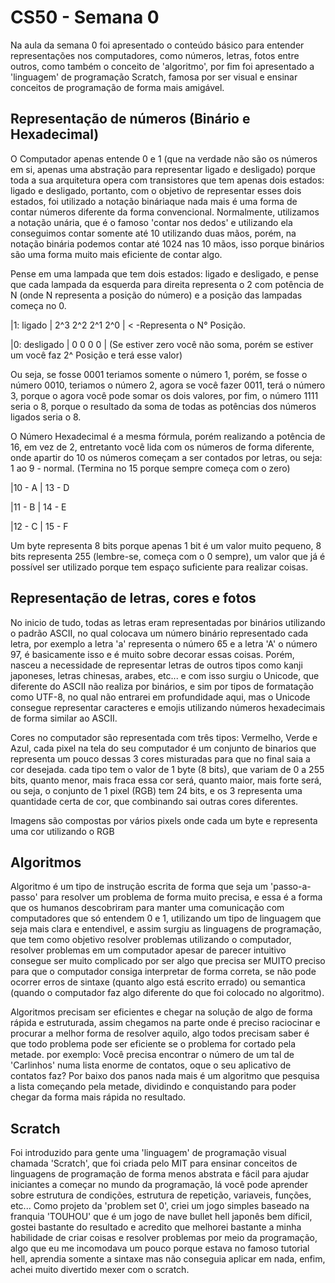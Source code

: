 # CS50 - Semana 0

Na aula da semana 0 foi apresentado o conteúdo básico para entender representações nos computadores, como números, letras, fotos entre outros,
como também o conceito de 'algoritmo', por fim foi apresentado a 'linguagem' de programação Scratch, famosa por ser visual e ensinar conceitos de programação de 
forma mais amigável.

## Representação de números (Binário e Hexadecimal)
O Computador apenas entende 0 e 1 (que na verdade não são os números em si, apenas uma abstração para representar ligado e desligado) porque toda a sua arquitetura
opera com transistores que tem apenas dois estados: ligado e desligado, portanto, com o objetivo de representar esses dois estados, foi utilizado a notação bináriaque nada mais é uma forma de contar números diferente da forma convencional.
Normalmente, utilizamos a notação unária, que é o famoso 'contar nos dedos' e utilizando ela conseguimos contar somente até 10 utilizando duas mãos, porém, na notação binária podemos contar até 1024 nas 10 mãos, isso porque binários são uma forma muito mais eficiente de contar algo.

Pense em uma lampada que tem dois estados: ligado e desligado, e pense que cada lampada da esquerda para direita representa o 2 com potência de N (onde N representa a posição do número) e a posição das lampadas começa no 0.

|1: ligado    |   2^3    2^2   2^1   2^0  |   < -Representa o N° Posição.

|0: desligado |   0      0     0     0    |  (Se estiver zero você não soma, porém se estiver um você faz 2^ Posição e terá esse valor)

Ou seja, se fosse 0001 teriamos somente o número 1, porém, se fosse o número 0010, teriamos o número 2, agora se você fazer 0011, terá o número 3, porque o 
agora você pode somar os dois valores, por fim, o número 1111 seria o 8, porque o resultado da soma de todas as potências dos números ligados seria o 8.

O Número Hexadecimal é a mesma fórmula, porém realizando a potência de 16, em vez de 2, entretanto você lida com os números de forma diferente, onde apartir do 10 os números começam a ser contados por letras, ou seja:
1 ao 9 - normal.          (Termina no 15 porque sempre começa com o zero)

|10 - A  |   13 - D

|11 - B  |   14 - E

|12 - C  |   15 - F

Um byte representa 8 bits porque apenas 1 bit é um valor muito pequeno, 8 bits representa 255 (lembre-se, começa com o 0 sempre), um valor que já é possível 
ser utilizado porque tem espaço suficiente para realizar coisas.

## Representação de letras, cores e fotos
No inicio de tudo, todas as letras eram representadas por binários utilizando o padrão ASCII, no qual colocava um número binário representado cada letra,
por exemplo a letra 'a' representa o número 65 e a letra 'A' o número 97, é basicamente isso e é muito sobre decorar essas coisas.
Porém, nasceu a necessidade de representar letras de outros tipos como kanji japoneses, letras chinesas, arabes, etc... e com isso surgiu o Unicode, que 
diferente do ASCII não realiza por binários, e sim por tipos de formatação como UTF-8, no qual não entrarei em profundidade aqui, mas o Unicode consegue 
representar caracteres e emojis utilizando números hexadecimais de forma similar ao ASCII.

Cores no computador são representada com três tipos: Vermelho, Verde e Azul, cada pixel na tela do seu computador é um conjunto de binarios que representa
um pouco dessas 3 cores misturadas para que no final saia a cor desejada.
cada tipo tem o valor de 1 byte (8 bits), que variam de 0 a 255 bits, quanto menor, mais fraca essa cor será, quanto maior, mais forte será, ou seja, o conjunto de 1 pixel (RGB) tem 24 bits, e os 3 representa uma quantidade certa de cor, que combinando sai outras cores diferentes.

Imagens são compostas por vários pixels onde cada um byte e representa uma cor utilizando o RGB

## Algoritmos
Algoritmo é um tipo de instrução escrita de forma que seja um 'passo-a-passo' para resolver um problema de forma muito precisa, e essa é a forma que os humanos
descobriram para manter uma comunicação com computadores que só entendem 0 e 1, utilizando um tipo de linguagem que seja mais clara e entendivel, e assim surgiu
as linguagens de programação, que tem como objetivo resolver problemas utilizando o computador, resolver problemas em um computador apesar de parecer intuitivo
consegue ser muito complicado por ser algo que precisa ser MUITO preciso para que o computador consiga interpretar de forma correta, se não pode ocorrer erros 
de sintaxe (quanto algo está escrito errado) ou semantica (quando o computador faz algo diferente do que foi colocado no algoritmo).

Algoritmos precisam ser eficientes e chegar na solução de algo de forma rápida e estruturada, assim chegamos na parte onde é preciso raciocinar e procurar a 
melhor forma de resolver aquilo, algo todos precisam saber é que todo problema pode ser eficiente se o problema for cortado pela metade.
por exemplo:
Você precisa encontrar o número de um tal de 'Carlinhos' numa lista enorme de contatos, oque o seu aplicativo de contatos faz?
Por baixo dos panos nada mais é um algoritmo que pesquisa a lista começando pela metade, dividindo e conquistando para poder chegar da forma mais rápida
no resultado.

## Scratch
Foi introduzido para gente uma 'linguagem' de programação visual chamada 'Scratch', que foi criada pelo MIT para ensinar conceitos de linguagens de programação 
de forma menos abstrata e fácil para ajudar iniciantes a começar no mundo da programação, lá você pode aprender sobre estrutura de condições, estrutura de 
repetição, variaveis, funções, etc... 
Como projeto da 'problem set 0', criei um jogo simples baseado na franquia 'TOUHOU' que é um jogo de nave bullet hell japonês bem díficil, gostei bastante
do resultado e acredito que melhorei bastante a minha habilidade de criar coisas e resolver problemas por meio da programação, algo que eu me incomodava um pouco 
porque estava no famoso tutorial hell, aprendia somente a sintaxe mas não conseguia aplicar em nada, enfim, achei muito divertido mexer com o scratch.
